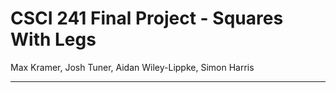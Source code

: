 # CSCI 241 Final Project - Squares With Legs
Max Kramer, Josh Tuner, Aidan Wiley-Lippke, Simon Harris

---
